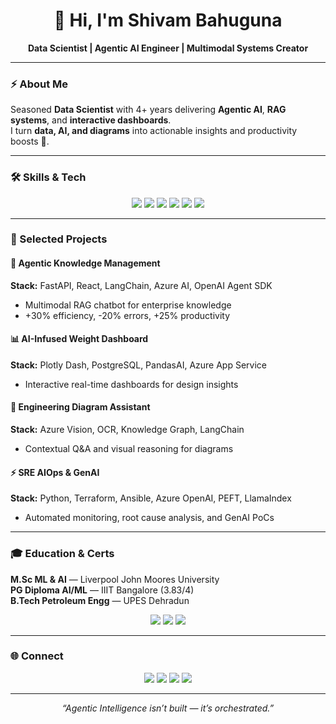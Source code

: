 <h1 align="center">👋 Hi, I'm Shivam Bahuguna</h1>
<p align="center">
  <b>Data Scientist | Agentic AI Engineer | Multimodal Systems Creator</b>
</p>

---

### ⚡ About Me
Seasoned <b>Data Scientist</b> with 4+ years delivering **Agentic AI**, **RAG systems**, and **interactive dashboards**.  
I turn **data, AI, and diagrams** into actionable insights and productivity boosts 🚀.

---

### 🛠️ Skills & Tech
<p align="center">
  <a href="https://openai.com/research/"><img src="https://img.shields.io/badge/OpenAI-412991?logo=openai&logoColor=white&style=for-the-badge&animation=spin" /></a>
  <a href="https://www.langchain.com/"><img src="https://img.shields.io/badge/LangChain-1C3C3C?logo=chainlink&logoColor=white&style=for-the-badge&animation=spin" /></a>
  <a href="https://fastapi.tiangolo.com/"><img src="https://img.shields.io/badge/FastAPI-009688?logo=fastapi&logoColor=white&style=for-the-badge&animation=spin" /></a>
  <a href="https://azure.microsoft.com/en-us/services/machine-learning/"><img src="https://img.shields.io/badge/Azure%20AI-008AD7?logo=microsoftazure&logoColor=white&style=for-the-badge&animation=spin" /></a>
  <a href="https://react.dev/"><img src="https://img.shields.io/badge/React-20232A?logo=react&logoColor=61DAFB&style=for-the-badge&animation=spin" /></a>
  <a href="https://www.postgresql.org/"><img src="https://img.shields.io/badge/PostgreSQL-4169E1?logo=postgresql&logoColor=white&style=for-the-badge&animation=spin" /></a>
</p>

---

### 🚀 Selected Projects

#### 🤖 Agentic Knowledge Management
**Stack:** FastAPI, React, LangChain, Azure AI, OpenAI Agent SDK  
- Multimodal RAG chatbot for enterprise knowledge  
- +30% efficiency, -20% errors, +25% productivity  

#### 📊 AI-Infused Weight Dashboard
**Stack:** Plotly Dash, PostgreSQL, PandasAI, Azure App Service  
- Interactive real-time dashboards for design insights  

#### 🧩 Engineering Diagram Assistant
**Stack:** Azure Vision, OCR, Knowledge Graph, LangChain  
- Contextual Q&A and visual reasoning for diagrams  

#### ⚡ SRE AIOps & GenAI
**Stack:** Python, Terraform, Ansible, Azure OpenAI, PEFT, LlamaIndex  
- Automated monitoring, root cause analysis, and GenAI PoCs  

---

### 🎓 Education & Certs
**M.Sc ML & AI** — Liverpool John Moores University  
**PG Diploma AI/ML** — IIIT Bangalore (3.83/4)  
**B.Tech Petroleum Engg** — UPES Dehradun  

<p align="center">
  <a href="https://aws.amazon.com/certification/"><img src="https://img.shields.io/badge/AWS%20ML-FF9900?logo=amazonaws&style=for-the-badge&animation=shine" /></a>
  <a href="https://aws.amazon.com/certification/"><img src="https://img.shields.io/badge/AWS%20Cloud%20Practitioner-232F3E?logo=amazonaws&style=for-the-badge&animation=shine" /></a>
  <a href="https://cloud.google.com/certification/"><img src="https://img.shields.io/badge/Google%20ACE-4285F4?logo=googlecloud&style=for-the-badge&animation=shine" /></a>
</p>

---

### 🌐 Connect
<p align="center">
  <a href="https://github.com/shivambahuguna"><img src="https://img.shields.io/badge/GitHub-181717?logo=github&style=for-the-badge&animation=spin" /></a>
  <a href="https://www.linkedin.com/in/shivambahuguna/"><img src="https://img.shields.io/badge/LinkedIn-0077B5?logo=linkedin&style=for-the-badge&animation=spin" /></a>
  <a href="mailto:shivambahuguna88@gmail.com"><img src="https://img.shields.io/badge/Email-D14836?logo=gmail&style=for-the-badge&animation=spin" /></a>
  <a href="https://shivam26102022.github.io/Shivam-Portfolio/index.html"><img src="https://img.shields.io/badge/Portfolio-0A66C2?logo=googlechrome&style=for-the-badge&animation=spin" /></a>
</p>

---

<p align="center">
  <i>“Agentic Intelligence isn’t built — it’s orchestrated.”</i>
</p>
